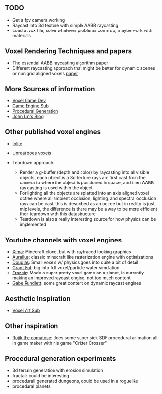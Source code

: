 ## TODO

 - Get a fpv camera working
 - Raycast into 3d texture with simple AABB raycasting
 - Load a .vox file, solve whatever problems come up, maybe work with materials

## Voxel Rendering Techniques and papers

 - The essential AABB raycasting algorithm [paper](https://www.researchgate.net/publication/2611491_A_Fast_Voxel_Traversal_Algorithm_for_Ray_Tracing) 
 - Different raycasting approach that might be better for dynamic scenes or non grid aligned voxels [paper](https://jcgt.org/published/0007/03/04/paper-lowres.pdf)

## More Sources of information

 - [Voxel Game Dev](https://www.reddit.com/r/VoxelGameDev/)
 - [Game Engine Sub](https://www.reddit.com/r/gameenginedevs/)
 - [Procedural Generation](https://www.reddit.com/r/proceduralgeneration/) 
 - [John Lin's Blog](https://voxely.net/blog/)

## Other published voxel engines

 - [Iolite](https://iolite-engine.com) 
 - [Unreal does voxels](https://voxelplugin.com)

 - Teardown approach:
    - Render a g-buffer (depth and color) by raycasting into all visible objects, each object is a 3d texture
    rays are first cast from the camera to where the object is positioned in space, and then AABB ray casting is used within the object
    - For lighting all the objects are splatted into an axis aligned voxel octree where all ambient occlusion, lighting, and spectral occlusion rays can
    be cast, this is described as an octree but in reality is just mip levels, the difference is there may be a way to be more efficient then teardown with
    this datastructure
    - Teardown is also a really interesting source for how physics can be implemented



## Youtube channels with voxel engines

 - [Xima](https://www.youtube.com/@xima1): Minecraft clone, but with raytraced looking graphics
 - [Aurailus](https://www.youtube.com/@Aurailus): classic minecraft like rasterization engine with optimizations
 - [Douglas](https://www.youtube.com/@DouglasDwyer): Small voxels w/ physics goes into quite a bit of detail
 - [Grant Kot](https://www.youtube.com/@GrantKot): big into full voxel/particle water simulation
 - [Frozein](https://www.youtube.com/@frozein): Made a super pretty voxel game on a planet, is currently making an improved raycast engine, not too much content
 - [Gabe Rundlett](https://www.youtube.com/@GabeRundlett): some great content on dynamic raycast engines

## Aesthetic Inspiration

 - [Voxel Art Sub](https://www.reddit.com/r/VOXEL/)

## Other inspiration

 - [Rujik the comatose](https://www.youtube.com/@RujiKtheComatose): does some super sick SDF procedural animation all in game maker with his game "Critter Crosser"

## Procedural generation experiments

 - 3d terrain generation with erosion simulation
 - fractals could be interesting
 - procedurall generated dungeons, could be used in a roguelike
 - procedural planets

